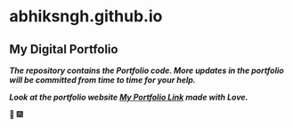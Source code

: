 # abhiksngh.github.io
## My Digital Portfolio

**_The repository contains the Portfolio code. 
More updates in the portfolio will be committed from time to time for your help._**

**_Look at the portfolio website [My Portfolio Link](https://abhiksngh.github.io/) made with Love._**
  
:tada: :fireworks:

